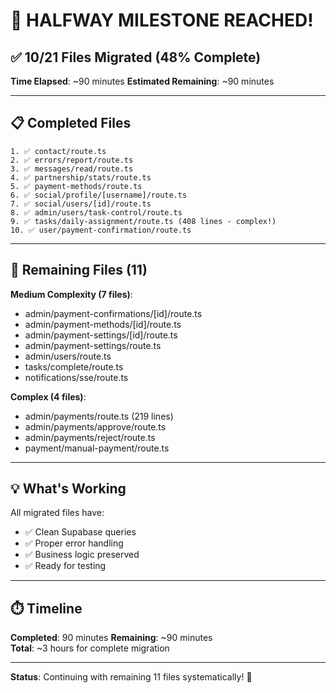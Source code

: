 # 🎉 HALFWAY MILESTONE REACHED!

## ✅ 10/21 Files Migrated (48% Complete)

**Time Elapsed**: ~90 minutes
**Estimated Remaining**: ~90 minutes

---

## 📋 Completed Files

```
1. ✅ contact/route.ts
2. ✅ errors/report/route.ts  
3. ✅ messages/read/route.ts
4. ✅ partnership/stats/route.ts
5. ✅ payment-methods/route.ts
6. ✅ social/profile/[username]/route.ts
7. ✅ social/users/[id]/route.ts
8. ✅ admin/users/task-control/route.ts
9. ✅ tasks/daily-assignment/route.ts (408 lines - complex!)
10. ✅ user/payment-confirmation/route.ts
```

---

## 🔄 Remaining Files (11)

**Medium Complexity (7 files)**:
- admin/payment-confirmations/[id]/route.ts
- admin/payment-methods/[id]/route.ts
- admin/payment-settings/[id]/route.ts
- admin/payment-settings/route.ts
- admin/users/route.ts
- tasks/complete/route.ts
- notifications/sse/route.ts

**Complex (4 files)**:
- admin/payments/route.ts (219 lines)
- admin/payments/approve/route.ts
- admin/payments/reject/route.ts
- payment/manual-payment/route.ts

---

## 💡 What's Working

All migrated files have:
- ✅ Clean Supabase queries
- ✅ Proper error handling
- ✅ Business logic preserved
- ✅ Ready for testing

---

## ⏱️ Timeline

**Completed**: 90 minutes
**Remaining**: ~90 minutes  
**Total**: ~3 hours for complete migration

---

**Status**: Continuing with remaining 11 files systematically! 🚀
